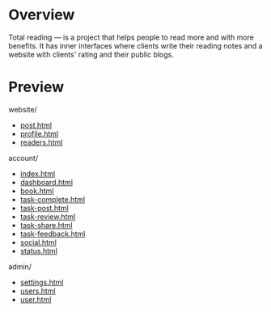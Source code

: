 # Overview

Total reading — is a project that helps people to read more and with more benefits. It has inner interfaces where clients write their reading notes and a website with clients' rating and their public blogs.

# Preview

website/
- [post.html](https://zorenko.github.io/chitka/website/post.html)
- [profile.html](https://zorenko.github.io/chitka/website/profile.html)
- [readers.html](https://zorenko.github.io/chitka/website/readers.html)

account/
- [index.html](https://zorenko.github.io/chitka/account/dashboard.html)
- [dashboard.html](https://zorenko.github.io/chitka/account/dashboard.html)
- [book.html](https://zorenko.github.io/chitka/account/book.html)
- [task-complete.html](https://zorenko.github.io/chitka/account/task-complete.html)
- [task-post.html](https://zorenko.github.io/chitka/account/task-post.html)
- [task-review.html](https://zorenko.github.io/chitka/account/task-review.html)
- [task-share.html](https://zorenko.github.io/chitka/account/task-share.html)
- [task-feedback.html](https://zorenko.github.io/chitka/account/task-feedback.html)
- [social.html](https://zorenko.github.io/chitka/account/social.html)
- [status.html](https://zorenko.github.io/chitka/account/status.html)

admin/
- [settings.html](https://zorenko.github.io/chitka/account/settings.html)
- [users.html](https://zorenko.github.io/chitka/account/users.html)
- [user.html](https://zorenko.github.io/chitka/account/user.html)
